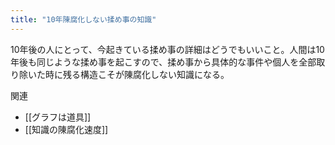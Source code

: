 ```yaml
---
title: "10年陳腐化しない揉め事の知識"
---
```


10年後の人にとって、今起きている揉め事の詳細はどうでもいいこと。人間は10年後も同じような揉め事を起こすので、揉め事から具体的な事件や個人を全部取り除いた時に残る構造こそが陳腐化しない知識になる。

関連
- [[グラフは道具]]
- [[知識の陳腐化速度]]
